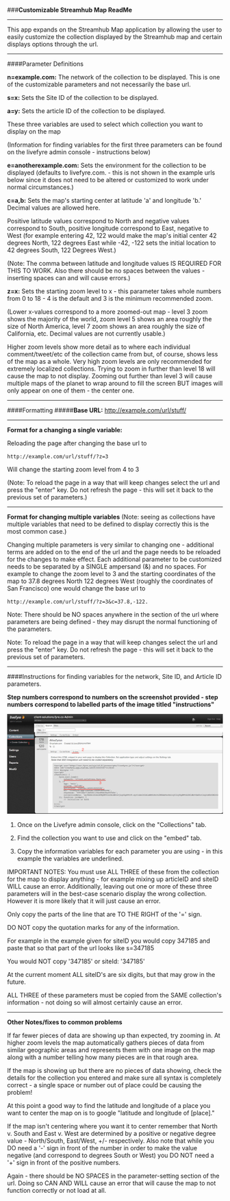 ###**Customizable Streamhub Map ReadMe**


-----
This app expands on the Streamhub Map application by allowing the user to easily customize the collection displayed by the Streamhub map and certain displays options through the url.


---

####Parameter Definitions

**n=example.com:**  The network of the collection to be displayed.  This is one of the customizable parameters and not necessarily the base url.

**s=x:** Sets the Site ID of the collection to be displayed.

**a=y:** Sets the article ID of the collection to be displayed.

These three variables are used to select which collection you want to display on the map

(Information for finding variables for the first three parameters can be found on the livefyre admin console - instructions below)

**e=anotherexample.com:** Sets the environment for the collection to be displayed (defaults to livefyre.com. - this is not shown in the example urls below since it does not need to be altered or customized to work under normal circumstances.)

**c=a,b:** Sets the map's starting center at latitude 'a' and longitude 'b.'   Decimal values are allowed here.

 Positive latitude values correspond to North and negative values correspond to South, positive longitude correspond to East, negative to West (for example entering 42, 122 would make the map's initial center 42 degrees North, 122 degrees East while -42, -122 sets the initial location to 42 degrees South, 122 Degrees West.)

 (Note: The comma between latitude and longitude values IS REQUIRED FOR THIS TO WORK.  Also there should be no spaces between the values - inserting spaces can and will cause errors.) 

**z=x:** Sets the starting zoom level to x - this parameter takes whole numbers from 0 to 18 - 4 is the default and 3 is the minimum recommended zoom. 

(Lower x-values correspond to a more zoomed-out map - level 3 zoom shows the majority of the world, zoom level 5 shows an area roughly the size of North America, level 7 zoom shows an area roughly the size of California, etc.  Decimal values are not currently usable.)


Higher zoom levels show more detail as to where each individual comment/tweet/etc of the collection came from but, of course, shows less of the map as a whole.  Very high zoom levels are only recommended for extremely localized collections.  Trying to zoom in further than level 18 will cause the map to not display.  Zooming out further than level 3 will cause multiple maps of the planet to wrap around to fill the screen BUT images will only appear on one of them - the center one.

---

####Formatting
#####**Base URL:** http://example.com/url/stuff/

---

**Format for a changing a single variable:** 

Reloading the page after changing the base url to

    http://example.com/url/stuff/?z=3

Will change the starting zoom level from 4 to 3

(Note: To reload the page in a way that will keep changes select the url and press the "enter" key.  Do not refresh the page - this will set it back to the previous set of parameters.)


---

**Format for changing multiple variables** (Note: seeing as collections have multiple variables that need to be defined to display correctly this is the most common case.)

Changing multiple parameters is very similar to changing one - additional terms are added on to the end of the url and the page needs to be reloaded for the changes to make effect.  Each additional parameter to be customized needs to be separated by a SINGLE ampersand (&) and no spaces.  For example to change the zoom level to 3 and the starting coordinates of the map to 37.8 degrees North 122 degrees West (roughly the coordinates of San Francisco) one would change the base url to

    http://example.com/url/stuff/?z=3&c=37.8,-122.


Note: There should be NO spaces anywhere in the section of the url where parameters are being defined - they may disrupt the normal functioning of the parameters.

Note: To reload the page in a way that will keep changes select the url and press the "enter" key.  Do not refresh the page - this will set it back to the previous set of parameters.


---

####Instructions for finding variables for the network, Site ID, and Article ID parameters.

**Step numbers correspond to numbers on the screenshot provided - step numbers correspond to labelled parts of the image titled "instructions"**

![Instructions](https://raw.githubusercontent.com/NicholasEM/CustomizableMap/master/Instructions.png)

1) Once on the Livefyre admin console, click on the "Collections" tab.

2) Find the collection you want to use and click on the "embed" tab.

3) Copy the information variables for each parameter you are using - in this example the variables are underlined.

IMPORTANT NOTES: 
You must use ALL THREE of these from the collection for the map to display anything - for example mixing up articleID and siteID WILL cause an error.  Additionally, leaving out one or more of these three parameters will in the best-case scenario display the wrong collection.  However it is more likely that it will just cause an error.

Only copy the parts of the line that are TO THE RIGHT of the '=' sign.

DO NOT copy the quotation marks for any of the information.

For example in the example given for siteID you would copy 347185 and paste that so that part of the url looks like s=347185

You would NOT copy '347185' or siteId: '347185'

At the current moment ALL siteID's are six digits, but that may grow in the future.

ALL THREE of these parameters must be copied from the SAME collection's information - not doing so will almost certainly cause an error.


---


**Other Notes/fixes to common problems**


If far fewer pieces of data are showing up than expected, try zooming in.  At higher zoom levels the map automatically gathers pieces of data from similar geographic areas and represents them with one image on the map along with a number telling how many pieces are in that rough area.

If the map is showing up but there are no pieces of data showing, check the details for the collection you entered and make sure all syntax is completely correct - a single space or number out of place could be causing the problem!


At this point a good way to find the latitude and longitude of a place you want to center the map on is to google "latitude and longitude of   [place]."  

If the map isn't centering where you want it to center remember that North v. South and East v. West are determined by a positive or negative degree value - North/South, East/West, +/- respectively.  Also note that while you DO need a '-' sign in front of the number in order to make the value negative (and correspond to degrees South or West) you DO NOT need a '+' sign in front of the positive numbers.

Again - there should be NO SPACES in the parameter-setting section of the url.  Doing so CAN AND WILL cause an error that will cause the map to not function correctly or not load at all.


